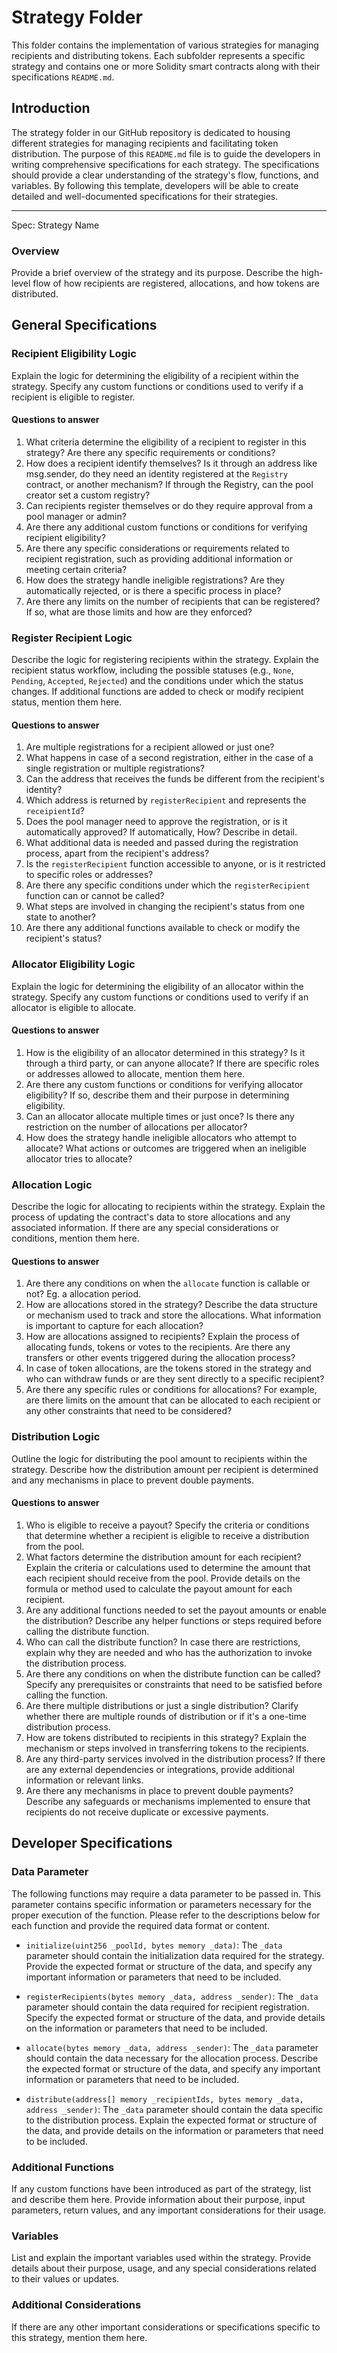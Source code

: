 # Strategy Folder

This folder contains the implementation of various strategies for managing recipients and distributing tokens. Each subfolder represents a specific strategy and contains one or more Solidity smart contracts along with their specifications `README.md`.

## Introduction

The strategy folder in our GitHub repository is dedicated to housing different strategies for managing recipients and facilitating token distribution. The purpose of this `README.md` file is to guide the developers in writing comprehensive specifications for each strategy. The specifications should provide a clear understanding of the strategy's flow, functions, and variables. By following this template, developers will be able to create detailed and well-documented specifications for their strategies.

----
Spec: Strategy Name

### Overview

Provide a brief overview of the strategy and its purpose. Describe the high-level flow of how recipients are registered, allocations, and how tokens are distributed.

## General Specifications

### Recipient Eligibility Logic

Explain the logic for determining the eligibility of a recipient within the strategy. Specify any custom functions or conditions used to verify if a recipient is eligible to register.

#### Questions to answer

1. What criteria determine the eligibility of a recipient to register in this strategy? Are there any specific requirements or conditions?
2. How does a recipient identify themselves? Is it through an address like msg.sender, do they need an identity registered at the `Registry` contract, or another mechanism? If through the Registry, can the pool creator set a custom registry?
3. Can recipients register themselves or do they require approval from a pool manager or admin?
4. Are there any additional custom functions or conditions for verifying recipient eligibility?
5. Are there any specific considerations or requirements related to recipient registration, such as providing additional information or meeting certain criteria?
6. How does the strategy handle ineligible registrations? Are they automatically rejected, or is there a specific process in place?
7. Are there any limits on the number of recipients that can be registered? If so, what are those limits and how are they enforced?

### Register Recipient Logic

Describe the logic for registering recipients within the strategy. Explain the recipient status workflow, including the possible statuses (e.g., `None`, `Pending`, `Accepted`, `Rejected`) and the conditions under which the status changes. If additional functions are added to check or modify recipient status, mention them here.

#### Questions to answer

1. Are multiple registrations for a recipient allowed or just one?
2. What happens in case of a second registration, either in the case of a single registration or multiple registrations?
3. Can the address that receives the funds be different from the recipient's identity?
4. Which address is returned by `registerRecipient` and represents the `receipientId`?
5. Does the pool manager need to approve the registration, or is it automatically approved? If automatically, How? Describe in detail.
6. What additional data is needed and passed during the registration process, apart from the recipient's address?
7. Is the `registerRecipient` function accessible to anyone, or is it restricted to specific roles or addresses?
8. Are there any specific conditions under which the `registerRecipient` function can or cannot be called?
9. What steps are involved in changing the recipient's status from one state to another?
10. Are there any additional functions available to check or modify the recipient's status?

### Allocator Eligibility Logic

Explain the logic for determining the eligibility of an allocator within the strategy. Specify any custom functions or conditions used to verify if an allocator is eligible to allocate.

#### Questions to answer

1. How is the eligibility of an allocator determined in this strategy? Is it through a third party, or can anyone allocate? If there are specific roles or addresses allowed to allocate, mention them here.
2. Are there any custom functions or conditions for verifying allocator eligibility? If so, describe them and their purpose in determining eligibility.
3. Can an allocator allocate multiple times or just once? Is there any restriction on the number of allocations per allocator?
4. How does the strategy handle ineligible allocators who attempt to allocate? What actions or outcomes are triggered when an ineligible allocator tries to allocate?

### Allocation Logic

Describe the logic for allocating to recipients within the strategy. Explain the process of updating the contract's data to store allocations and any associated information. If there are any special considerations or conditions, mention them here.

#### Questions to answer

1. Are there any conditions on when the `allocate` function is callable or not? Eg. a allocation period.
2. How are allocations stored in the strategy? Describe the data structure or mechanism used to track and store the allocations. What information is important to capture for each allocation?
3. How are allocations assigned to recipients? Explain the process of allocating funds, tokens or votes to the recipients. Are there any transfers or other events triggered during the allocation process?
4. In case of token allocations, are the tokens stored in the strategy and who can withdraw funds or are they sent directly to a specific recipient?
5. Are there any specific rules or conditions for allocations? For example, are there limits on the amount that can be allocated to each recipient or any other constraints that need to be considered?

### Distribution Logic

Outline the logic for distributing the pool amount to recipients within the strategy. Describe how the distribution amount per recipient is determined and any mechanisms in place to prevent double payments.

#### Questions to answer

1. Who is eligible to receive a payout? Specify the criteria or conditions that determine whether a recipient is eligible to receive a distribution from the pool.
2. What factors determine the distribution amount for each recipient? Explain the criteria or calculations used to determine the amount that each recipient should receive from the pool. Provide details on the formula or method used to calculate the payout amount for each recipient.
3. Are any additional functions needed to set the payout amounts or enable the distribution? Describe any helper functions or steps required before calling the distribute function.
4. Who can call the distribute function? In case there are restrictions, explain why they are needed and who has the authorization to invoke the distribution process.
5. Are there any conditions on when the distribute function can be called? Specify any prerequisites or constraints that need to be satisfied before calling the function.
6. Are there multiple distributions or just a single distribution? Clarify whether there are multiple rounds of distribution or if it's a one-time distribution process.
7. How are tokens distributed to recipients in this strategy? Explain the mechanism or steps involved in transferring tokens to the recipients.
8. Are any third-party services involved in the distribution process? If there are any external dependencies or integrations, provide additional information or relevant links.
9. Are there any mechanisms in place to prevent double payments? Describe any safeguards or mechanisms implemented to ensure that recipients do not receive duplicate or excessive payments.

## Developer Specifications

### Data Parameter

The following functions may require a data parameter to be passed in. This parameter contains specific information or parameters necessary for the proper execution of the function. Please refer to the descriptions below for each function and provide the required data format or content.

- `initialize(uint256 _poolId, bytes memory _data)`: The `_data` parameter should contain the initialization data required for the strategy. Provide the expected format or structure of the data, and specify any important information or parameters that need to be included.

- `registerRecipients(bytes memory _data, address _sender)`: The `_data` parameter should contain the data required for recipient registration. Specify the expected format or structure of the data, and provide details on the information or parameters that need to be included.

- `allocate(bytes memory _data, address _sender)`: The `_data` parameter should contain the data necessary for the allocation process. Describe the expected format or structure of the data, and specify any important information or parameters that need to be included.

- `distribute(address[] memory _recipientIds, bytes memory _data, address _sender)`: The `_data` parameter should contain the data specific to the distribution process. Explain the expected format or structure of the data, and provide details on the information or parameters that need to be included.

### Additional Functions

If any custom functions have been introduced as part of the strategy, list and describe them here. Provide information about their purpose, input parameters, return values, and any important considerations for their usage.

### Variables

List and explain the important variables used within the strategy. Provide details about their purpose, usage, and any special considerations related to their values or updates.

### Additional Considerations

If there are any other important considerations or specifications specific to this strategy, mention them here.
